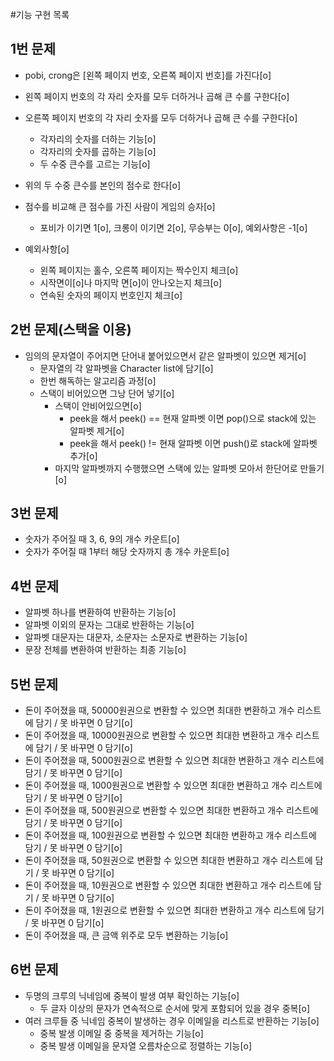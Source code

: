 #기능 구현 목록

## 1번 문제
- pobi, crong은 [왼쪽 페이지 번호, 오른쪽 페이지 번호]를 가진다[o]
- 왼쪽 페이지 번호의 각 자리 숫자를 모두 더하거나 곱해 큰 수를 구한다[o]
- 오른쪽 페이지 번호의 각 자리 숫자를 모두 더하거나 곱해 큰 수를 구한다[o]
  - 각자리의 숫자를 더하는 기능[o]
  - 각자리의 숫자를 곱하는 기능[o]
  - 두 수중 큰수를 고르는 기능[o]

- 위의 두 수중 큰수를 본인의 점수로 한다[o]
- 점수를 비교해 큰 점수를 가진 사람이 게임의 승자[o]
  - 포비가 이기면 1[o], 크롱이 이기면 2[o], 무승부는 0[o], 예외사항은 -1[o]

- 예외사항[o]
  - 왼쪽 페이지는 홀수, 오른쪽 페이지는 짝수인지 체크[o]
  - 시작면이[o]나 마지막 면[o]이 안나오는지 체크[o]
  - 연속된 숫자의 페이지 번호인지 체크[o]


## 2번 문제(스택을 이용)
- 임의의 문자열이 주어지면 단어내 붙어있으면서 같은 알파벳이 있으면 제거[o]
  - 문자열의 각 알파벳을 Character list에 담기[o]
  - 한번 해독하는 알고리즘 과정[o]
  - 스택이 비어있으면 그낭 단어 넣기[o]
    - 스택이 안비어있으면[o]
      - peek을 해서 peek() == 현재 알파벳 이면 pop()으로 stack에 있는 알파벳 제거[o]
      - peek을 해서 peek() != 현재 알파벳 이면 push()로 stack에 알파벳 추가[o]
    - 마지막 알파벳까지 수행했으면 스택에 있는 알파벳 모아서 한단어로 만들기[o]


## 3번 문제
- 숫자가 주어질 때 3, 6, 9의 개수 카운트[o]
- 숫자가 주어질 때 1부터 해당 숫자까지 총 개수 카운트[o]


## 4번 문제
- 알파벳 하나를 변환하여 반환하는 기능[o]
- 알파벳 이외의 문자는 그대로 반환하는 기능[o]
- 알파벳 대문자는 대문자, 소문자는 소문자로 변환하는 기능[o]
- 문장 전체를 변환하여 반환하는 최종 기능[o]


## 5번 문제
- 돈이 주어졌을 때, 50000원권으로 변환할 수 있으면 최대한 변환하고 개수 리스트에 담기 / 못 바꾸면 0 담기[o]
- 돈이 주어졌을 때, 10000원권으로 변환할 수 있으면 최대한 변환하고 개수 리스트에 담기 / 못 바꾸면 0 담기[o]
- 돈이 주어졌을 때, 5000원권으로 변환할 수 있으면 최대한 변환하고 개수 리스트에 담기 / 못 바꾸면 0 담기[o]
- 돈이 주어졌을 때, 1000원권으로 변환할 수 있으면 최대한 변환하고 개수 리스트에 담기 / 못 바꾸면 0 담기[o]
- 돈이 주어졌을 때, 500원권으로 변환할 수 있으면 최대한 변환하고 개수 리스트에 담기 / 못 바꾸면 0 담기[o]
- 돈이 주어졌을 때, 100원권으로 변환할 수 있으면 최대한 변환하고 개수 리스트에 담기 / 못 바꾸면 0 담기[o]
- 돈이 주어졌을 때, 50원권으로 변환할 수 있으면 최대한 변환하고 개수 리스트에 담기 / 못 바꾸면 0 담기[o]
- 돈이 주어졌을 때, 10원권으로 변환할 수 있으면 최대한 변환하고 개수 리스트에 담기 / 못 바꾸면 0 담기[o]
- 돈이 주어졌을 때, 1원권으로 변환할 수 있으면 최대한 변환하고 개수 리스트에 담기 / 못 바꾸면 0 담기[o]
- 돈이 주어졌을 때, 큰 금액 위주로 모두 변환하는 기능[o]


## 6번 문제
- 두명의 크루의 닉네임에 중복이 발생 여부 확인하는 기능[o]
  - 두 글자 이상의 문자가 연속적으로 순서에 맞게 포함되어 있을 경우 중복[o]
- 여러 크루들 중 닉네임 중복이 발생하는 경우 이메일을 리스트로 반환하는 기능[o]
  - 중복 발생 이메일 중 중복을 제거하는 기능[o]
  - 중복 발생 이메일을 문자열 오름차순으로 정렬하는 기능[o]
